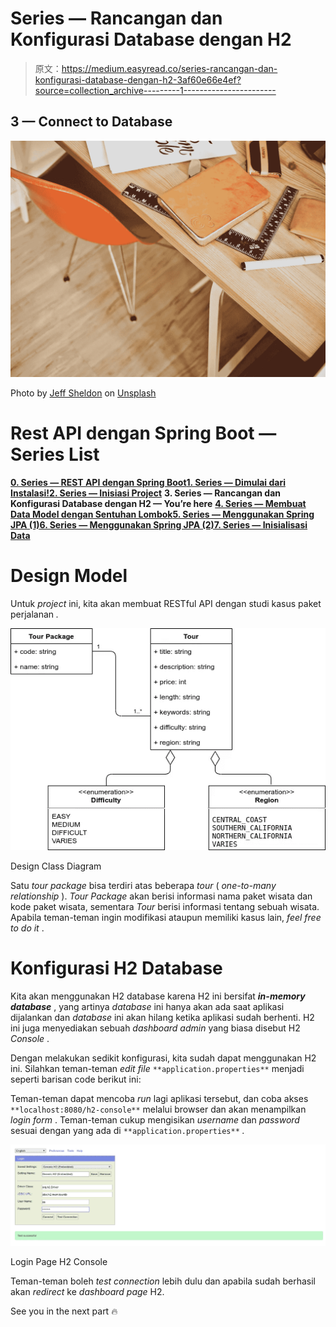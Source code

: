 # Series — Rancangan dan Konfigurasi Database dengan H2

> 原文：<https://medium.easyread.co/series-rancangan-dan-konfigurasi-database-dengan-h2-3af60e66e4ef?source=collection_archive---------1----------------------->

## 3 — Connect to Database

![](img/f52219a9ae8adeb2041e3f395b340de0.png)

Photo by [Jeff Sheldon](https://unsplash.com/@ugmonk?utm_source=unsplash&utm_medium=referral&utm_content=creditCopyText) on [Unsplash](https://unsplash.com/s/photos/design?utm_source=unsplash&utm_medium=referral&utm_content=creditCopyText)

# Rest API dengan Spring Boot — Series List

[**0\. Series — REST API dengan Spring Boot**](https://medium.com/easyread/series-rest-api-dengan-spring-boo-2d74060e69fb)[**1\. Series — Dimulai dari Instalasi!**](https://medium.com/easyread/series-dimulai-dari-instalasi-b564fb981d4)[**2\. Series — Inisiasi Project**](https://medium.com/easyread/series-inisiasi-project-1e37ffa951ed) **3\. Series — Rancangan dan Konfigurasi Database dengan H2 — You’re here** [**4\. Series — Membuat Data Model dengan Sentuhan Lombok**](https://medium.com/easyread/series-membuat-data-model-dengan-sentuhan-lombok-af4a57a75198)[**5\. Series — Menggunakan Spring JPA (1)**](https://medium.com/easyread/series-menggunakan-spring-jpa-1-da3ea1274f7d)[**6\. Series — Menggunakan Spring JPA (2)**](https://medium.com/easyread/series-menggunakan-spring-jpa-2-8673af359e1a)[**7\. Series — Inisialisasi Data**](https://medium.com/easyread/series-inisialisasi-data-aa2ae7d36691)

# Design Model

Untuk *project* ini, kita akan membuat RESTful API dengan studi kasus paket perjalanan *.*

![](img/1c08e0b9e6eb0d91e1f51456ec886f34.png)

Design Class Diagram

Satu *tour package* bisa terdiri atas beberapa *tour* ( *one-to-many relationship* ). *Tour Package* akan berisi informasi nama paket wisata dan kode paket wisata, sementara *Tour* berisi informasi tentang sebuah wisata. Apabila teman-teman ingin modifikasi ataupun memiliki kasus lain, *feel free to do it* .

# Konfigurasi H2 Database

Kita akan menggunakan H2 database karena H2 ini bersifat ***in-memory database*** , yang artinya *database* ini hanya akan ada saat aplikasi dijalankan dan *database* ini akan hilang ketika aplikasi sudah berhenti. H2 ini juga menyediakan sebuah *dashboard* *admin* yang biasa disebut H2 *Console* .

Dengan melakukan sedikit konfigurasi, kita sudah dapat menggunakan H2 ini. Silahkan teman-teman *edit file* `**application.properties**` menjadi seperti barisan code berikut ini:

Teman-teman dapat mencoba *run* lagi aplikasi tersebut, dan coba akses `**localhost:8080/h2-console**` melalui browser dan akan menampilkan *login form* . Teman-teman cukup mengisikan *username* dan *password* sesuai dengan yang ada di `**application.properties**` *.*

![](img/10ac03dc4213b74ef731a27d3f762986.png)

Login Page H2 Console

Teman-teman boleh *test connection* lebih dulu dan apabila sudah berhasil akan *redirect* ke *dashboard page* H2.

See you in the next part 🔥
